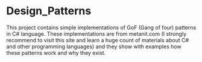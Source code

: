 # Design_Patterns
This project contains simple implementations of GoF (Gang of four) patterns in C# language. 
These implementations are from metanit.com (I strongly recommend to visit this site and learn a huge count of materials about C# and other programming languages) and they show with examples how these patterns work and why they exist.
